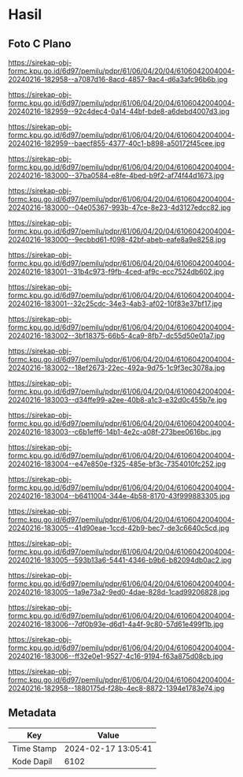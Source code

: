 # Hasil

## Foto C Plano

https://sirekap-obj-formc.kpu.go.id/6d97/pemilu/pdpr/61/06/04/20/04/6106042004004-20240216-182958--a7087d16-8acd-4857-9ac4-d6a3afc96b6b.jpg

https://sirekap-obj-formc.kpu.go.id/6d97/pemilu/pdpr/61/06/04/20/04/6106042004004-20240216-182959--92c4dec4-0a14-44bf-bde8-a6debd4007d3.jpg

https://sirekap-obj-formc.kpu.go.id/6d97/pemilu/pdpr/61/06/04/20/04/6106042004004-20240216-182959--baecf855-4377-40c1-b898-a50172f45cee.jpg

https://sirekap-obj-formc.kpu.go.id/6d97/pemilu/pdpr/61/06/04/20/04/6106042004004-20240216-183000--37ba0584-e8fe-4bed-b9f2-af74f44d1673.jpg

https://sirekap-obj-formc.kpu.go.id/6d97/pemilu/pdpr/61/06/04/20/04/6106042004004-20240216-183000--04e05367-993b-47ce-8e23-4d3127edcc82.jpg

https://sirekap-obj-formc.kpu.go.id/6d97/pemilu/pdpr/61/06/04/20/04/6106042004004-20240216-183000--9ecbbd61-f098-42bf-abeb-eafe8a9e8258.jpg

https://sirekap-obj-formc.kpu.go.id/6d97/pemilu/pdpr/61/06/04/20/04/6106042004004-20240216-183001--31b4c973-f9fb-4ced-af9c-ecc7524db602.jpg

https://sirekap-obj-formc.kpu.go.id/6d97/pemilu/pdpr/61/06/04/20/04/6106042004004-20240216-183001--32c25cdc-34e3-4ab3-af02-10f83e37bf17.jpg

https://sirekap-obj-formc.kpu.go.id/6d97/pemilu/pdpr/61/06/04/20/04/6106042004004-20240216-183002--3bf18375-66b5-4ca9-8fb7-dc55d50e01a7.jpg

https://sirekap-obj-formc.kpu.go.id/6d97/pemilu/pdpr/61/06/04/20/04/6106042004004-20240216-183002--18ef2673-22ec-492a-9d75-1c9f3ec3078a.jpg

https://sirekap-obj-formc.kpu.go.id/6d97/pemilu/pdpr/61/06/04/20/04/6106042004004-20240216-183003--d34ffe99-a2ee-40b8-a1c3-e32d0c455b7e.jpg

https://sirekap-obj-formc.kpu.go.id/6d97/pemilu/pdpr/61/06/04/20/04/6106042004004-20240216-183003--c6b1eff6-14b1-4e2c-a08f-273bee0616bc.jpg

https://sirekap-obj-formc.kpu.go.id/6d97/pemilu/pdpr/61/06/04/20/04/6106042004004-20240216-183004--e47e850e-f325-485e-bf3c-7354010fc252.jpg

https://sirekap-obj-formc.kpu.go.id/6d97/pemilu/pdpr/61/06/04/20/04/6106042004004-20240216-183004--b6411004-344e-4b58-8170-43f999883305.jpg

https://sirekap-obj-formc.kpu.go.id/6d97/pemilu/pdpr/61/06/04/20/04/6106042004004-20240216-183005--41d90eae-1ccd-42b9-bec7-de3c6640c5cd.jpg

https://sirekap-obj-formc.kpu.go.id/6d97/pemilu/pdpr/61/06/04/20/04/6106042004004-20240216-183005--593b13a6-5441-4346-b9b6-b82094db0ac2.jpg

https://sirekap-obj-formc.kpu.go.id/6d97/pemilu/pdpr/61/06/04/20/04/6106042004004-20240216-183005--1a9e73a2-9ed0-4dae-828d-1cad99206828.jpg

https://sirekap-obj-formc.kpu.go.id/6d97/pemilu/pdpr/61/06/04/20/04/6106042004004-20240216-183006--7df0b93e-d6d1-4a4f-9c80-57d61e499f1b.jpg

https://sirekap-obj-formc.kpu.go.id/6d97/pemilu/pdpr/61/06/04/20/04/6106042004004-20240216-183006--ff32e0e1-9527-4c16-9194-f63a875d08cb.jpg

https://sirekap-obj-formc.kpu.go.id/6d97/pemilu/pdpr/61/06/04/20/04/6106042004004-20240216-182958--1880175d-f28b-4ec8-8872-1394e1783e74.jpg


## Metadata

| Key        | Value               |
| ---------- | ------------------- |
| Time Stamp | 2024-02-17 13:05:41 |
| Kode Dapil | 6102                |



